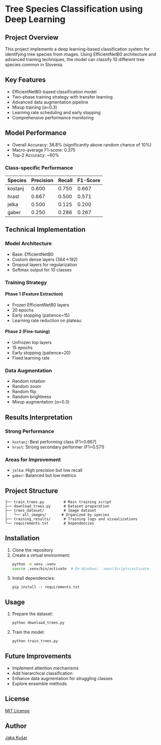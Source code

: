 # Tree Species Classification using Deep Learning

## Project Overview
This project implements a deep learning-based classification system for identifying tree species from images. Using EfficientNetB0 architecture and advanced training techniques, the model can classify 10 different tree species common in Slovenia.

## Key Features
- EfficientNetB0-based classification model
- Two-phase training strategy with transfer learning
- Advanced data augmentation pipeline
- Mixup training (α=0.3)
- Learning rate scheduling and early stopping
- Comprehensive performance monitoring

## Model Performance
- Overall Accuracy: 38.8% (significantly above random chance of 10%)
- Macro-average F1-score: 0.375
- Top-2 Accuracy: ~60%

### Class-specific Performance
| Species  | Precision | Recall | F1-Score |
|----------|-----------|--------|-----------|
| kostanj  | 0.600     | 0.750  | 0.667    |
| hrast    | 0.667     | 0.500  | 0.571    |
| jelka    | 0.500     | 0.125  | 0.200    |
| gaber    | 0.250     | 0.286  | 0.267    |

## Technical Implementation
### Model Architecture
- Base: EfficientNetB0
- Custom dense layers (384->192)
- Dropout layers for regularization
- Softmax output for 10 classes

### Training Strategy
#### Phase 1 (Feature Extraction)
- Frozen EfficientNetB0 layers
- 20 epochs
- Early stopping (patience=15)
- Learning rate reduction on plateau

#### Phase 2 (Fine-tuning)
- Unfrozen top layers
- 15 epochs
- Early stopping (patience=20)
- Fixed learning rate

### Data Augmentation
- Random rotation
- Random zoom
- Random flip
- Random brightness
- Mixup augmentation (α=0.3)

## Results Interpretation
### Strong Performance
- `kostanj`: Best performing class (F1=0.667)
- `hrast`: Strong secondary performer (F1=0.571)

### Areas for Improvement
- `jelka`: High precision but low recall
- `gaber`: Balanced but low metrics

## Project Structure
```
├── train_trees.py         # Main training script
├── download_trees.py      # Dataset preparation
├── trees_dataset/         # Image dataset
│   └── all_images/       # Organized by species
├── training_results/      # Training logs and visualizations
└── requirements.txt       # Dependencies
```

## Installation
1. Clone the repository
2. Create a virtual environment:
   ```bash
   python -m venv .venv
   source .venv/bin/activate  # On Windows: .venv\Scripts\activate
   ```
3. Install dependencies:
   ```bash
   pip install -r requirements.txt
   ```

## Usage
1. Prepare the dataset:
   ```bash
   python download_trees.py
   ```
2. Train the model:
   ```bash
   python train_trees.py
   ```

## Future Improvements
- Implement attention mechanisms
- Add hierarchical classification
- Enhance data augmentation for struggling classes
- Explore ensemble methods

## License
[MIT License](LICENSE)

## Author
[Jaka Kušar](https://github.com/Jakakus) 